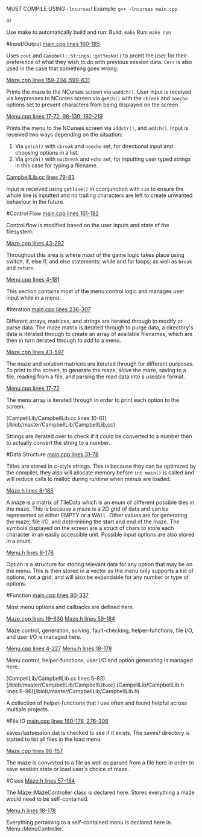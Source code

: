 MUST COMPILE USING `-lncurses`!
Example: `g++ -lncurses main.cpp`

or

Use make to automatically build and run:
Build: `make`
Run: `make run`

#Input/Output
[main.cpp lines 160-185](/blob/master/main.cpp)

Uses `cout` and `Campbell::Strings::getYesNo()` to promt the user for their preference of what they wish to do with previous session data. `Cerr` is also used in the case that something goes wrong.

[Maze.cpp lines 159-204, 599-631](/blob/master/Maze.cpp)

Prints the maze to the NCurses screen via `waddch()`. User input is received via keypresses to NCurses screen via `getch()` with the `cbreak` and `noecho` options set to prevent characters from being displayed on the screen.

[Menu.cpp lines 17-72, 98-130, 192-219](/blob/master/Menu.cpp)

Prints the menu to the NCurses screen via `addstr()`, and `addch()`. Input is received two ways depending on the situation:
  1) Via `getch()` with `cbreak` and `noecho` set, for directional input and choosing options in a list.
  2) Via `getch()` with `nocbreak` and `echo` set, for inputting user typed strings in this case for typing a filename.

[CampbellLib.cc lines 79-83](/blob/master/CampbellLib/CampbellLib.cc)

Input is received using `getline()` in cconjunction with `cin` to ensure the whole line is inputted and no trailing characters are left to create unwanted behaviour in the future.

#Control Flow
[main.cpp lines 161-182](/blob/master/main.cpp)

Control flow is modified based on the user inputs and state of the filesystem.

[Maze.cpp lines 43-292](/blob/master/Maze.cpp)

Throughout this area is where most of the game logic takes place using switch, if, else if, and else statements; while and for loops; as well as `break` and `return`.

[Menu.cpp lines 4-181](/blob/master/Menu.cpp)

This section contains most of the menu control logic and manages user input while in a menu.

#Iteration
[main.cpp lines 236-307](/blob/master/main.cpp)

Different arrays, matrices, and strings are iterated through to modify or parse data. The maze matrix is iterated through to purge data, a directory's data is iterated through to create an array of available filenames, which are then in turn iterated through to add to a menu.

[Maze.cpp lines 43-597](/blob/master/Maze.cpp)

The maze and solution matrices are iterated through for different purposes. To print to the screen, to generate the maze, solve the maze, saving to a file, reading from a file, and parsing the read data into a useable format.

[Menu.cpp lines 17-72](/blob/master/Menu.cpp)

The menu array is iterated through in order to print each option to the screen.

[CampellLib/CampbellLib.cc lines 10-61)[/blob/master/CampbellLib/CampbellLib.cc)

Strings are iterated over to check if it could be converted to a number then to actually convert the string to a number.

#Data Structure
[main.cpp lines 31-78](/blob/master/main.cpp)

Titles are stored in c-style strings. This is because they can be optimized by the compiler, they also will allocate memory before `int main()` is called and will reduce calls to malloc during runtime when menus are loaded.

[Maze.h lines 8-185](/blob/master/Maze.h)

A maze is a matrix of TileData which is an enum of different possible tiles in the maze. This is because a maze is a 2D grid of data and can be represented as either EMPTY or a WALL. Other values are for generating the maze, file I/O, and determining the start and end of the maze. The symbols displayed on the screen are a struct of chars to store each character in an easily accessible unit. Possible input options are also stored in a enum.

[Menu.h lines 8-178](/blob/master/Menu.h)

Option is a structure for storing relevant data for any option that may be on the menu. This is then stored in a vector as the menu only supports a list of options, not a grid, and will also be expandable for any number or type of options.

#Function
[main.cpp lines 80-337](/blob/master/main.cpp)

Most menu options and callbacks are defined here.

[Maze.cpp lines 19-630](/blob/master/Maze.cpp)
[Maze.h lines 59-184](/blob/master/Maze.h)

Maze control, generation, solving, fault-checking, helper-functions, file I/O, and user I/O is managed here.

[Menu.cpp lines 4-227](/blob/master/Menu.cpp)
[Menu.h lines 18-178](/blob/master/Menu.h)

Menu control, helper-functions, user I/O and option generating is managed here.

[CampellLib/CampbellLib.cc lines 5-83)[/blob/master/CampbellLib/CampbellLib.cc)
[CampellLib/CampbellLib.h lines 9-96)[/blob/master/CampbellLib/CampbellLib.h)

A collection of helper-functions that I use often and found helpful across multiple projects.

#File IO
[main.cpp lines 160-176, 276-306](/blob/master/main.cpp)

saves/lastsession.dat is checked to see if it exists. The saves/ directory is statted to list all files in the load menu.

[Maze.cpp lines 96-157](/blob/master/Maze.cpp)

The maze is converted to a file as well as parsed from a file here in order to save session state or load user's choice of maze.

#Class
[Maze.h lines 57-184](/blob/master/Maze.h)

The Maze::MazeController class is declared here. Stores everything a maze would need to be self-contained.

[Menu.h lines 18-178](/blob/master/Menu.h)

Everything pertaining to a self-contained menu is declared here in Menu::MenuController.
